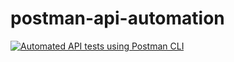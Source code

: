 # postman-api-automation

[![Automated API tests using Postman CLI](https://github.com/qasimmahmood95/postman-api-automation/workflows/Automated%20API%20tests%20using%20Postman%20CLI/badge.svg)](https://github.com/qasimmahmood95/postman-api-automation/actions?query=workflow:"Automated+API+tests+using+Postman+CLI")
